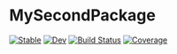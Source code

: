 # MySecondPackage

[![Stable](https://img.shields.io/badge/docs-stable-blue.svg)](https://pc0808.github.io/MySecondPackage.jl/stable/)
[![Dev](https://img.shields.io/badge/docs-dev-blue.svg)](https://pc0808.github.io/MySecondPackage.jl/dev/)
[![Build Status](https://github.com/pc0808/MySecondPackage.jl/actions/workflows/CI.yml/badge.svg?branch=main)](https://github.com/pc0808/MySecondPackage.jl/actions/workflows/CI.yml?query=branch%3Amain)
[![Coverage](https://codecov.io/gh/pc0808/MySecondPackage.jl/branch/main/graph/badge.svg)](https://codecov.io/gh/pc0808/MySecondPackage.jl)
